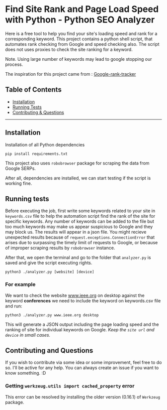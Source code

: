 
# Find Site Rank and Page Load Speed with Python - Python SEO Analyzer

Here is a free tool to help you find your site's loading speed and rank for a corresponding keyword.
This project contains a python shell script, that automates rank checking from Google and speed checking also.
The script does not uses proxies to check the site ranking for a keyword.

Note. Using large number of keywords may lead to google stopping our process.

The inspiration for this project came from : [Google-rank-tracker](https://github.com/sundios/Google-rank-tracker)

## Table of Contents 

- [Installation](#installation)
- [Running Tests](#running-tests)
- [Contributing & Questions](#contributing-and-questions)

---

## Installation

Installation of all Python dependencies

```shell
pip install requirements.txt
```

This project also uses `robobrowser` package for scraping the data from Google SERPs.

After all, dependencies are installed, we can start testing if the script is working fine.

## Running tests

Before executing the job, first write some keywords related to your site in `keywords.csv` file to help the automation script find the rank of the site for specific keywords. 
Any number of keywords can be added to the file but too much keywords may make us appear suspicious to Google and they may block us.
The results will appear in a json file.
You might recieve unexpected results because of `request.exceptions.ConnectionError` that arises due to surpassing the timely limit of requests to Google, or because of improper scraping results by `robobrowser` instance.

After that, we open the terminal and go to the folder that `analyzer.py` is saved and give the script executing rights.

```shell
python3 ./analyzer.py [website] [device] 
```

### For example 
We want to check the website www.ieee.org on desktop against the keyword **conferences** we need to include the keyword on keywords.csv file and run:

```shell
python3 ./analyzer.py www.ieee.org desktop
```

This will generate a JSON output including the page loading speed and the ranking of site for individual keywords on Google.
*Keep the `site url` and `device` in small cases.*

## Contributing and Questions
If you wish to contribute via some idea or some improvement, feel free to do so. 
I'll be active for any help.
You can always create an issue if you want to know something. :D

### Getting `werkzeug.utils import cached_property` error
This error can be resolved by installing the older version (0.16.1) of `Werkzeug` package.